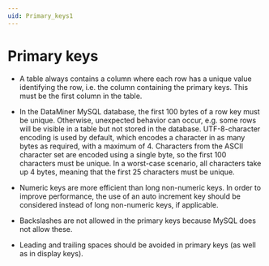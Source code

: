 ```yaml
---
uid: Primary_keys1
---
```


# Primary keys

- A table always contains a column where each row has a unique value identifying the row, i.e. the column containing the primary keys. This must be the first column in the table.

- In the DataMiner MySQL database, the first 100 bytes of a row key must be unique. Otherwise, unexpected behavior can occur, e.g. some rows will be visible in a table but not stored in the database. UTF-8-character encoding is used by default, which encodes a character in as many bytes as required, with a maximum of 4. Characters from the ASCII character set are encoded using a single byte, so the first 100 characters must be unique. In a worst-case scenario, all characters take up 4 bytes, meaning that the first 25 characters must be unique.

- Numeric keys are more efficient than long non-numeric keys. In order to improve performance, the use of an auto increment key should be considered instead of long non-numeric keys, if applicable.

- Backslashes are not allowed in the primary keys because MySQL does not allow these.

- Leading and trailing spaces should be avoided in primary keys (as well as in display keys).
